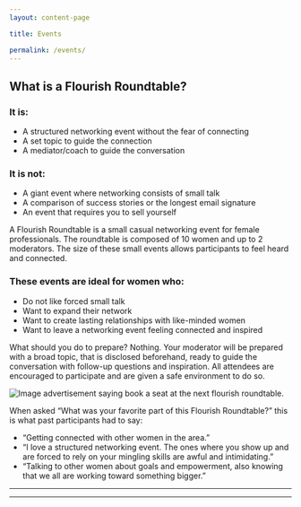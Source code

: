 ```yaml
---
layout: content-page

title: Events

permalink: /events/
---
```


## What is a Flourish Roundtable?

### It is:

<ul>
  <li>A structured networking event without the fear of connecting</li>
  <li>A set topic to guide the connection</li>
  <li>A mediator/coach to guide the conversation</li>
</ul>

### It is not:

<ul>
  <li>A giant event where networking consists of small talk</li>
  <li>A comparison of success stories or the longest email signature</li>
  <li>An event that requires you to sell yourself</li>
</ul>

A Flourish Roundtable is a small casual networking event for female professionals. The roundtable is composed of 10 women and up to 2 moderators. The size of these small events allows participants to feel heard and connected. 

### These events are ideal for women who:

<ul>
  <li>Do not like forced small talk</li>
  <li>Want to expand their network</li>
  <li>Want to create lasting relationships with like-minded women</li>
  <li>Want to leave a networking event feeling connected and inspired</li>
</ul>

What should you do to prepare? Nothing. Your moderator will be prepared with a broad topic, that is disclosed beforehand, ready to guide the conversation with follow-up questions and inspiration. All attendees are encouraged to participate and are given a safe environment to do so.

<img src="{{site.url}}/images/events/book-a-seat.jpg" alt="Image advertisement saying book a seat at the next flourish roundtable.">

When asked “What was your favorite part of this Flourish Roundtable?” this is what past participants had to say: 

<ul>
  <li>“Getting connected with other women in the area.”</li>
  <li>“I love a structured networking event. The ones where you show up and are forced to rely on your mingling skills are awful and intimidating.”</li>
  <li>“Talking to other women about goals and empowerment, also knowing that we all are working toward something bigger.”</li>
</ul>

<hr class="secondary">

<div id="TTE-b5c48cd4-d347-4b39-88df-65d32d78dddc"></div>
<script src="https://d3saea0ftg7bjt.cloudfront.net/embed/js/embed.min.js"></script>
<script>
  window.TTE.init({
    targetDivId: "TTE-b5c48cd4-d347-4b39-88df-65d32d78dddc",
    uuid: "b5c48cd4-d347-4b39-88df-65d32d78dddc"
  });
</script>

<hr class="secondary">